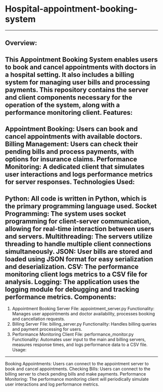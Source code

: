 # Hospital-appointment-booking-system
-------------------------------------
Overview:
--------
This Appointment Booking System enables users to book and cancel appointments with doctors in a hospital setting. It also includes a billing system for managing user bills and processing payments. This repository contains the server and client components necessary for the operation of the system, along with a performance monitoring client.
Features:
--------
Appointment Booking: Users can book and cancel appointments with available doctors.
Billing Management: Users can check their pending bills and process payments, with options for insurance claims.
Performance Monitoring: A dedicated client that simulates user interactions and logs performance metrics for server responses.
Technologies Used:
-----------------
Python: All code is written in Python, which is the primary programming language used.
Socket Programming: The system uses socket programming for client-server communication, allowing for real-time interaction between users and servers.
Multithreading: The servers utilize threading to handle multiple client connections simultaneously.
JSON: User bills are stored and loaded using JSON format for easy serialization and deserialization.
CSV: The performance monitoring client logs metrics to a CSV file for analysis.
Logging: The application uses the logging module for debugging and tracking performance metrics.
Components:
-----------
1. Appointment Booking Server
File: appointment_server.py
Functionality: Manages user appointments and doctor availability, processes booking and cancellation requests.
2. Billing Server
File: billing_server.py
Functionality: Handles billing queries and payment processing for users.
3. Performance Monitoring Client
File: performance_monitor.py
Functionality: Automates user input to the main and billing servers, measures response times, and logs performance data to a CSV file.
Usage:
------
Booking Appointments: Users can connect to the appointment server to book and cancel appointments.
Checking Bills: Users can connect to the billing server to check pending bills and make payments.
Performance Monitoring: The performance monitoring client will periodically simulate user interactions and log performance metrics.
